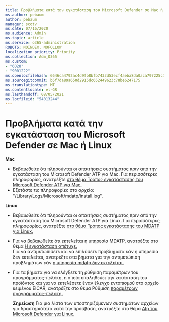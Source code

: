 ```yaml
---
title: Προβλήματα κατά την εγκατάσταση του Microsoft Defender σε Mac ή Linux
ms.author: pebaum
author: pebaum
manager: scotv
ms.date: 07/16/2020
ms.audience: Admin
ms.topic: article
ms.service: o365-administration
ROBOTS: NOINDEX, NOFOLLOW
localization_priority: Priority
ms.collection: Adm_O365
ms.custom:
- "6028"
- "9001222"
ms.openlocfilehash: 6646ca4792ac4d9fb8bfb7433d53ecf4aeba8da0aca797225c16c02b28499889
ms.sourcegitcommit: b5f7da89a650d2915dc652449623c78be6247175
ms.translationtype: MT
ms.contentlocale: el-GR
ms.lasthandoff: 08/05/2021
ms.locfileid: "54013244"
---
```

# <a name="issues-installing-microsoft-defender-on-mac-or-linux"></a>Προβλήματα κατά την εγκατάσταση του Microsoft Defender σε Mac ή Linux

**Mac**

- Βεβαιωθείτε ότι πληρούνται οι απαιτήσεις συστήματος πριν από την εγκατάσταση του Microsoft Defender ATP για Mac. Για περισσότερες πληροφορίες, ανατρέξτε [στο θέμα Τρόπος εγκατάστασης του Microsoft Defender ATP για Mac.](/windows/security/threat-protection/microsoft-defender-atp/microsoft-defender-atp-mac#how-to-install-microsoft-defender-atp-for-mac)  
- Εξετάστε τις πληροφορίες στο αρχείο: "/Library/Logs/Microsoft/mdatp/install.log".

**Linux**

- Βεβαιωθείτε ότι πληρούνται οι απαιτήσεις συστήματος πριν από την εγκατάσταση του Microsoft Defender ATP για Linux. Για περισσότερες πληροφορίες, ανατρέξτε [στο θέμα Τρόπος εγκατάστασης του MDATP για Linux.](/windows/security/threat-protection/microsoft-defender-atp/microsoft-defender-atp-linux#system-requirements) 
- Για να βεβαιωθείτε ότι εκτελείται η υπηρεσία MDATP, ανατρέξτε στο θέμα [Η εγκατάσταση απέτυχε.](/windows/security/threat-protection/microsoft-defender-atp/linux-support-install#installation-failed)  
    Για να αντιμετωπίσετε και να επιλύσετε προβλήματα εάν η υπηρεσία δεν εκτελείται, ανατρέξτε στα βήματα για την αντιμετώπιση προβλημάτων εάν [η υπηρεσία mdatp δεν εκτελείται.](/windows/security/threat-protection/microsoft-defender-atp/linux-support-install#steps-to-troubleshoot-if-mdatp-service-isnt-running)
- Για τα βήματα για να ελέγξετε τη ρύθμιση παραμέτρων του προγράμματος-πελάτη, η οποία επαληθεύει την κατάσταση του προϊόντος και για να εκτελέσετε έναν έλεγχο εντοπισμού στο αρχείο κειμένου EICAR, ανατρέξτε στο θέμα Ρύθμιση [παραμέτρων προγράμματος-πελάτη.](/windows/security/threat-protection/microsoft-defender-atp/linux-install-manually#client-configuration)  

    **Σημείωση** Για μια λίστα των υποστηριζόμενων συστημάτων αρχείων για δραστηριότητα κατά την πρόσβαση, ανατρέξτε στο θέμα [Atp του Microsoft Defender για Linux.](/windows/security/threat-protection/microsoft-defender-atp/microsoft-defender-atp-linux#system-requirements)